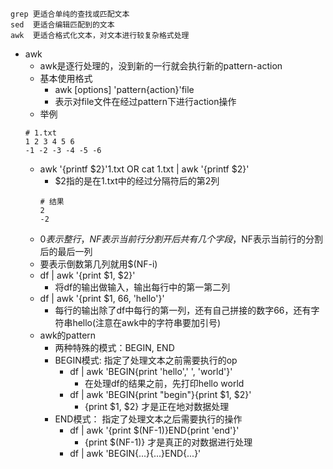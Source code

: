 ```
grep 更适合单纯的查找或匹配文本
sed  更适合编辑匹配到的文本
awk  更适合格式化文本，对文本进行较复杂格式处理
```
* awk
    * awk是逐行处理的，没到新的一行就会执行新的pattern-action
    * 基本使用格式
        * awk [options] 'pattern{action}'file
        * 表示对file文件在经过pattern下进行action操作
    * 举例
    ```
    # 1.txt
    1 2 3 4 5 6
    -1 -2 -3 -4 -5 -6
    ```
    * awk '{printf $2}'1.txt OR cat 1.txt | awk '{printf $2}'
        * $2指的是在1.txt中的经过分隔符后的第2列
        ```
        # 结果
        2
        -2
        ```
    * $0表示整行，NF表示当前行分割开后共有几个字段，$NF表示当前行的分割后的最后一列
    * 要表示倒数第几列就用$(NF-i)
    * df | awk '{print $1, $2}'
        * 将df的输出做输入，输出每行中的第一第二列
    * df | awk '{print $1, 66, 'hello'}'
        * 每行的输出除了df中每行的第一列，还有自己拼接的数字66，还有字符串hello(注意在awk中的字符串要加引号)
    * awk的pattern
        * 两种特殊的模式：BEGIN, END
        * BEGIN模式: 指定了处理文本之前需要执行的op
            * df | awk 'BEGIN{print 'hello',' ', 'world'}'
                * 在处理df的结果之前，先打印hello world
            * df | awk 'BEGIN{print "begin"}{print $1, $2}'
                * {print $1, $2} 才是正在地对数据处理
        * END模式： 指定了处理文本之后需要执行的操作 
            * df | awk '{print $(NF-1)}END{print 'end'}'
                * {print $(NF-1)} 才是真正的对数据进行处理
            * df | awk 'BEGIN{...}{...}END{...}'
        
         
      